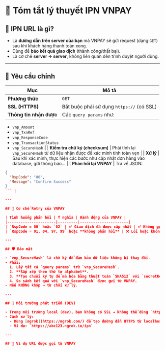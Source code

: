 # 📘 Tóm tắt lý thuyết IPN VNPAY

## 🔐 IPN URL là gì?

- Là **đường dẫn trên server của bạn** mà VNPAY sẽ gửi request (dạng `GET`) sau khi khách hàng thanh toán xong.
- Dùng để **báo kết quả giao dịch** (thành công/thất bại).
- Là cơ chế **server → server**, không liên quan đến trình duyệt người dùng.

---

## 📌 Yêu cầu chính

| Mục                 | Mô tả |
|----------------------|-------|
| **Phương thức**      | `GET` |
| **SSL (HTTPS)**      | Bắt buộc phải sử dụng `https://` (có SSL) |
| **Thông tin nhận được** | Các `query params` như:  
  - `vnp_Amount`  
  - `vnp_TxnRef`  
  - `vnp_ResponseCode`  
  - `vnp_TransactionStatus`  
  - `vnp_SecureHash` |
| **Kiểm tra chữ ký (checksum)** | Phải tính lại `vnp_SecureHash` từ dữ liệu nhận được để xác minh tính toàn vẹn |
| **Xử lý**            | Sau khi xác minh, thực hiện các bước như cập nhật đơn hàng vào database, gửi thông báo... |
| **Phản hồi lại VNPAY** | Trả về JSON:  
```json
{
  "RspCode": "00",
  "Message": "Confirm Success"
}
``` |

---

## 🔁 Cơ chế Retry của VNPAY

| Tình huống phản hồi | Ý nghĩa | Hành động của VNPAY |
|----------------------|---------|----------------------|
| `RspCode = 00` hoặc `02` | ✅ Giao dịch đã được cập nhật | ✅ Không gọi lại nữa |
| `RspCode = 01, 04, 97, 99` hoặc **không phản hồi** | ❌ Lỗi hoặc không xử lý được | 🔁 Gọi lại IPN tối đa 10 lần, mỗi lần cách nhau 5 phút |

---

## 🛡️ Bảo mật

- `vnp_SecureHash` là chữ ký để đảm bảo dữ liệu không bị thay đổi.
- Phải:
  1. Lấy tất cả `query params` trừ `vnp_SecureHash`.
  2. **Sắp xếp theo thứ tự alphabet**.
  3. **Tạo chuỗi ký tự để mã hóa bằng thuật toán `SHA512` với `secretKey`**.
  4. So sánh kết quả với `vnp_SecureHash` được gửi từ VNPAY.
- Nếu KHÔNG khớp → từ chối xử lý.

---

## 🧪 Môi trường phát triển (DEV)

- Trong môi trường local (dev), bạn không có SSL → không thể dùng `http://localhost` để test IPN.
- Cách xử lý:
  - Dùng [ngrok](https://ngrok.com/) để tạo đường dẫn HTTPS từ localhost.
  - Ví dụ: `https://abc123.ngrok.io/ipn`

---

## 📝 Ví dụ URL được gọi từ VNPAY